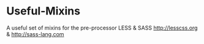 Useful-Mixins
===================

A useful set of mixins for the pre-processor LESS & SASS http://lesscss.org & http://sass-lang.com

